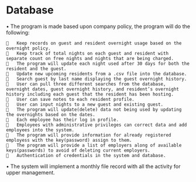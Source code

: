 # Database

•	The program is made based upon company policy, the program will do the following:

    	Keep records on guest and resident overnight usage based on the overnight policy.
    	Keep track of total nights on each guest and resident with separate count on free nights and nights that are being charged.
    	The program will update each night used after 30 days for both the resident and the guest.
    	Update new upcoming residents from a .csv file into the database.
    	Search guest by last name displaying the guest overnight history.
    	User can pull three different searches from the database, overnight dates, guest overnight history, and resident’s overnight history including each guest that the resident has been hosting.
    	User can save notes to each resident profile.
    	User can input nights to a new guest and existing guest.
    	The program will update(delete) data not being used by updating the overnights based on the dates.
    	Each employee has their log in profile.
    	Employees with administrative privileges can correct data and add employees into the system.
       The program will provide information for already registered employess with the key(password) assign to them.
       The program will provide a list of employers along of available keys(passwords) to avoid of deleting current employers.
       Authentication of credentials in the system and database.
    
•	The system will implement a monthly file record with all the activity for upper management.




